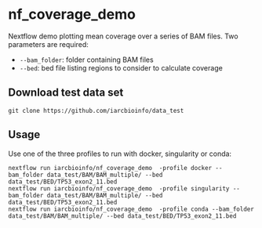# nf_coverage_demo
Nextflow demo plotting mean coverage over a series of BAM files. Two parameters are required:
- `--bam_folder`: folder containing BAM files
- `--bed`: bed file listing regions to consider to calculate coverage

## Download test data set
```
git clone https://github.com/iarcbioinfo/data_test
```
## Usage
Use one of the three profiles to run with docker, singularity or conda:
```
nextflow run iarcbioinfo/nf_coverage_demo  -profile docker --bam_folder data_test/BAM/BAM_multiple/ --bed data_test/BED/TP53_exon2_11.bed
nextflow run iarcbioinfo/nf_coverage_demo  -profile singularity --bam_folder data_test/BAM/BAM_multiple/ --bed data_test/BED/TP53_exon2_11.bed
nextflow run iarcbioinfo/nf_coverage_demo  -profile conda --bam_folder data_test/BAM/BAM_multiple/ --bed data_test/BED/TP53_exon2_11.bed
```
